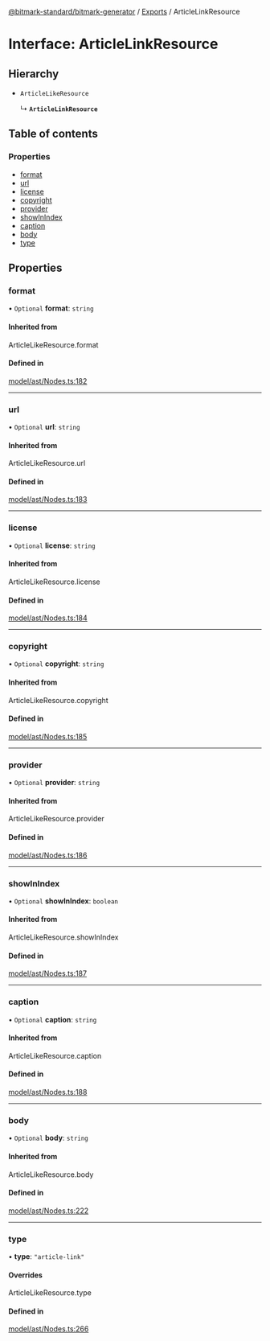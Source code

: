 [@bitmark-standard/bitmark-generator](../API.md) / [Exports](../modules.md) / ArticleLinkResource

# Interface: ArticleLinkResource

## Hierarchy

- `ArticleLikeResource`

  ↳ **`ArticleLinkResource`**

## Table of contents

### Properties

- [format](ArticleLinkResource.md#format)
- [url](ArticleLinkResource.md#url)
- [license](ArticleLinkResource.md#license)
- [copyright](ArticleLinkResource.md#copyright)
- [provider](ArticleLinkResource.md#provider)
- [showInIndex](ArticleLinkResource.md#showInIndex)
- [caption](ArticleLinkResource.md#caption)
- [body](ArticleLinkResource.md#body)
- [type](ArticleLinkResource.md#type)

## Properties

### format

• `Optional` **format**: `string`

#### Inherited from

ArticleLikeResource.format

#### Defined in

[model/ast/Nodes.ts:182](https://github.com/getMoreBrain/bitmark-generator/blob/ccb191f/src/model/ast/Nodes.ts#L182)

___

### url

• `Optional` **url**: `string`

#### Inherited from

ArticleLikeResource.url

#### Defined in

[model/ast/Nodes.ts:183](https://github.com/getMoreBrain/bitmark-generator/blob/ccb191f/src/model/ast/Nodes.ts#L183)

___

### license

• `Optional` **license**: `string`

#### Inherited from

ArticleLikeResource.license

#### Defined in

[model/ast/Nodes.ts:184](https://github.com/getMoreBrain/bitmark-generator/blob/ccb191f/src/model/ast/Nodes.ts#L184)

___

### copyright

• `Optional` **copyright**: `string`

#### Inherited from

ArticleLikeResource.copyright

#### Defined in

[model/ast/Nodes.ts:185](https://github.com/getMoreBrain/bitmark-generator/blob/ccb191f/src/model/ast/Nodes.ts#L185)

___

### provider

• `Optional` **provider**: `string`

#### Inherited from

ArticleLikeResource.provider

#### Defined in

[model/ast/Nodes.ts:186](https://github.com/getMoreBrain/bitmark-generator/blob/ccb191f/src/model/ast/Nodes.ts#L186)

___

### showInIndex

• `Optional` **showInIndex**: `boolean`

#### Inherited from

ArticleLikeResource.showInIndex

#### Defined in

[model/ast/Nodes.ts:187](https://github.com/getMoreBrain/bitmark-generator/blob/ccb191f/src/model/ast/Nodes.ts#L187)

___

### caption

• `Optional` **caption**: `string`

#### Inherited from

ArticleLikeResource.caption

#### Defined in

[model/ast/Nodes.ts:188](https://github.com/getMoreBrain/bitmark-generator/blob/ccb191f/src/model/ast/Nodes.ts#L188)

___

### body

• `Optional` **body**: `string`

#### Inherited from

ArticleLikeResource.body

#### Defined in

[model/ast/Nodes.ts:222](https://github.com/getMoreBrain/bitmark-generator/blob/ccb191f/src/model/ast/Nodes.ts#L222)

___

### type

• **type**: ``"article-link"``

#### Overrides

ArticleLikeResource.type

#### Defined in

[model/ast/Nodes.ts:266](https://github.com/getMoreBrain/bitmark-generator/blob/ccb191f/src/model/ast/Nodes.ts#L266)
